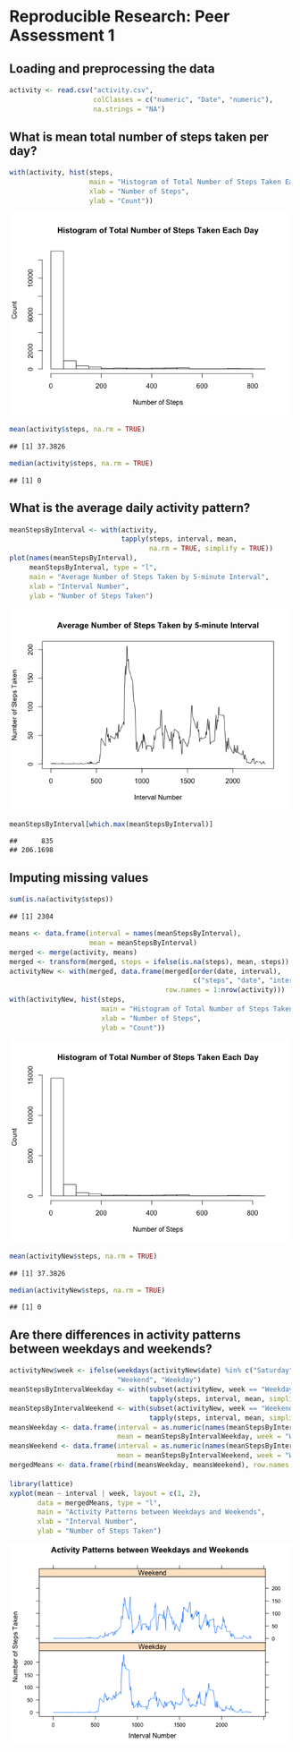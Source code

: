 # Reproducible Research: Peer Assessment 1


## Loading and preprocessing the data

```r
activity <- read.csv("activity.csv",
                     colClasses = c("numeric", "Date", "numeric"),
                     na.strings = "NA")
```


## What is mean total number of steps taken per day?

```r
with(activity, hist(steps,
                    main = "Histogram of Total Number of Steps Taken Each Day",
                    xlab = "Number of Steps",
                    ylab = "Count"))
```

![](PA1_template_files/figure-html/mean-1.png)<!-- -->

```r
mean(activity$steps, na.rm = TRUE)
```

```
## [1] 37.3826
```

```r
median(activity$steps, na.rm = TRUE)
```

```
## [1] 0
```

## What is the average daily activity pattern?

```r
meanStepsByInterval <- with(activity,
                            tapply(steps, interval, mean,
                                   na.rm = TRUE, simplify = TRUE))
plot(names(meanStepsByInterval),
     meanStepsByInterval, type = "l",
     main = "Average Number of Steps Taken by 5-minute Interval",
     xlab = "Interval Number",
     ylab = "Number of Steps Taken")
```

![](PA1_template_files/figure-html/dailypattern-1.png)<!-- -->

```r
meanStepsByInterval[which.max(meanStepsByInterval)]
```

```
##      835 
## 206.1698
```

## Imputing missing values

```r
sum(is.na(activity$steps))
```

```
## [1] 2304
```

```r
means <- data.frame(interval = names(meanStepsByInterval),
                    mean = meanStepsByInterval)
merged <- merge(activity, means)
merged <- transform(merged, steps = ifelse(is.na(steps), mean, steps))
activityNew <- with(merged, data.frame(merged[order(date, interval),
                                              c("steps", "date", "interval")],
                                       row.names = 1:nrow(activity)))
with(activityNew, hist(steps,
                       main = "Histogram of Total Number of Steps Taken Each Day",
                       xlab = "Number of Steps",
                       ylab = "Count"))
```

![](PA1_template_files/figure-html/impute-1.png)<!-- -->

```r
mean(activityNew$steps, na.rm = TRUE)
```

```
## [1] 37.3826
```

```r
median(activityNew$steps, na.rm = TRUE)
```

```
## [1] 0
```

## Are there differences in activity patterns between weekdays and weekends?

```r
activityNew$week <- ifelse(weekdays(activityNew$date) %in% c("Saturday", "Sunday"),
                           "Weekend", "Weekday")
meanStepsByIntervalWeekday <- with(subset(activityNew, week == "Weekday"),
                                   tapply(steps, interval, mean, simplify = TRUE))
meanStepsByIntervalWeekend <- with(subset(activityNew, week == "Weekend"),
                                   tapply(steps, interval, mean, simplify = TRUE))
meansWeekday <- data.frame(interval = as.numeric(names(meanStepsByIntervalWeekday)),
                           mean = meanStepsByIntervalWeekday, week = "Weekday")
meansWeekend <- data.frame(interval = as.numeric(names(meanStepsByIntervalWeekend)),
                           mean = meanStepsByIntervalWeekend, week = "Weekend")
mergedMeans <- data.frame(rbind(meansWeekday, meansWeekend), row.names = 1:576)

library(lattice)
xyplot(mean ~ interval | week, layout = c(1, 2),
       data = mergedMeans, type = "l",
       main = "Activity Patterns between Weekdays and Weekends",
       xlab = "Interval Number",
       ylab = "Number of Steps Taken")
```

![](PA1_template_files/figure-html/difference-1.png)<!-- -->
